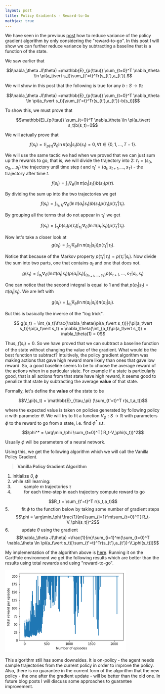 ```yaml
---
layout: post
title: Policy Gradients - Reward-to-Go
mathjax: true
---
```


We have seen in the previous [post](https://alexandrumilu.github.io/2019/03/21/Policy-Gradients-Reducing-Variance/) how to reduce variance of the policy gradient algorithm by only considering the "reward-to-go". In this post I will show we can further reduce variance by subtracting a baseline that is a function of the state. 

We saw earlier that 

$$\nabla_\theta J(\theta) =\mathbb{E}_{p(\tau)} \sum_{t=0}^T \nabla_\theta \ln \pi(a_t\vert s_t)\sum_{t'=t}^Tr(s_{t'},a_{t'}).$$

We will show in this post that the following is true for any $b:S\rightarrow \mathbb{R}$:

$$\nabla_\theta J(\theta) =\mathbb{E}_{p(\tau)} \sum_{t=0}^T \nabla_\theta \ln \pi(a_t\vert s_t)[\sum_{t'=t}^Tr(s_{t'},a_{t'})-b(s_t)]$$

To show this, we must prove that

$$\mathbb{E}_{p(\tau)} \sum_{t=0}^T \nabla_\theta \ln \pi(a_t\vert s_t)b(s_t)=0$$

We will actually prove that  

$$f(s_t) = \mathbb{E}_{p(\tau)}  \nabla_\theta \ln \pi(a_t\vert s_t)b(s_t)=0,\forall t\in\{0,1,...,T-1\}.$$


We will use the same tactic we had when we proved that we can just sum up the rewards to go, that is, we will divide the trajectory into 2: $\tau_t = (s_0,a_0,...s_t)$ the trajectory until time step $t$ and $\tau_t' = (a_t,s_{t+1},...,s_T)$ - the trajectory after time $t$. 

$$f(s_t) = \int_{\tau}\nabla_\theta(\ln\pi(a_t\vert s_t))b(s_t)p(\tau).$$

By dividing the sum up into the two trajectories we get 

$$f(s_t) = \int_{\tau_t,\tau_t'}\nabla_\theta(\ln\pi(a_t\vert s_t))b(s_t)p(\tau_t)p(\tau_t'\vert \tau_t).$$

By grouping all the terms that do not appear in $\tau_t'$ we get

$$f(s_t) = \int_{\tau_t}b(s_t)p(\tau_t)\int_{\tau_t'}\nabla_\theta(\ln\pi(a_t\vert s_t))p(\tau_t'\vert \tau_t).$$

Now let's take a closer look at 
$$g(s_t) =  \int_{\tau_t'}\nabla_\theta(\ln\pi(a_t\vert s_t))p(\tau_t'\vert \tau_t).$$

Notice that because of the Markov property $p(\tau_t'\vert \tau_t) = p(\tau_t'\vert s_t)$. Now divide the sum into two parts, one that contains $a_t$ and one that does not. 

$$g(s_t) =  \int_{a_t}\nabla_\theta(\ln\pi(a_t\vert s_t))p(a_t\vert s_t) \int_{(s_{t+1},...,s_T)}p(s_{t+1},...,s_T\vert a_t,s_t)$$

One can notice that the second integral is equal to $1$ and that $p(a_t\vert s_t) = \pi(a_t\vert s_t)$. We are left with 

$$g(s_t) =  \int_{a_t}\nabla_\theta(\ln\pi(a_t\vert s_t))\pi(a_t\vert s_t). $$

But this is basically the inverse of the "log trick". 

$$ g(s_t) =   \int_{a_t}\frac{\nabla_\theta(\pi(a_t\vert s_t))}{\pi(a_t\vert s_t)}\pi(a_t\vert s_t) = \nabla_\theta(\int_{a_t}\pi(a_t\vert s_t)) = \nabla_\theta(1) = 0$$

Thus, $f(s_t)=0$. So we have proved that we can subtract a baseline function of the state without changing the value of the gradient. What would be the best function to subtract? Intuitively, the policy gradient algorithm was making actions that gave high reward more likely than ones that gave low reward. So, a good baseline seems to be to choose the average reward of the actions when in a particular state. For example if a state is particularly good, that is all actions from that state have high reward, it seems good to penalize that state by subtracting the average **value** of that state. 

Formally, let's define the **value** of the state to be 

$$V_\pi(s_t) = \mathbb{E}_{\tau_\pi} (\sum_{t'=t}^T r(s_t,a_t))$$

where the expected value is taken on policies generated by following policy $\pi$ with parameter $\theta$. We will try to fit a function $V_\phi:S\rightarrow \mathbb{R}$ with parameters $\phi$ to the reward to go from a state, i.e. find $\phi^*$ s.t. 

$$\phi^* = \arg\min_\phi \sum_{t=0}^T( R_t-V_\phi(s_t))^2$$

Usually $\phi$ will be parameters of a neural network. 

Using this, we get the following algorithm which we will call the Vanilla Policy Gradient. 
>**Vanilla Policy Gradient Algorithm**
1. Initialize $\theta,\phi$
2. while still learning: 
3. $\quad\quad$ sample $m$ trajectories $\tau$
4. $\quad\quad$ for each time-step in each trajectory compute reward to go  

$$R_t = \sum_{t'=t}^T r(s_t,a_t)$$
5. $\quad\quad$ fit $\phi$ to  the function below by taking some number of gradient steps
 $$\phi = \arg\min_\phi \frac{1}{m}\sum_{i=1}^m\sum_{t=0}^T( R_t-V_\phi(s_t))^2$$
6.  $\quad\quad$ update $\theta$ using the gradient
$$\nabla_\theta J(\theta) =\frac{1}{m}\sum_{i=1}^m(\sum_{t=0}^T \nabla_\theta \ln \pi(a_t\vert s_t)[\sum_{t'=t}^Tr(s_{t'},a_{t'})-V_\phi(s_t)])$$

My implementation of the algorithm above is [here](https://github.com/alexandrumilu/rl/blob/master/policy_gradient_algorithms/value_policy_gradient_agent.py). Running it on the CartPole environment we get the following results which are better than the results using total rewards and using "reward-to-go". 

![VPG results](/assets/pgvalue.png)

This algorithm still has some downsides. It is on-policy - the agent needs sample trajectories from the current policy in order to improve the policy. Also, there is no guarantee in the current form of the algorithm that the new policy - the one after the gradient update - will be better than the old one. In future blog posts I will discuss some approaches to guarantee improvement. 
